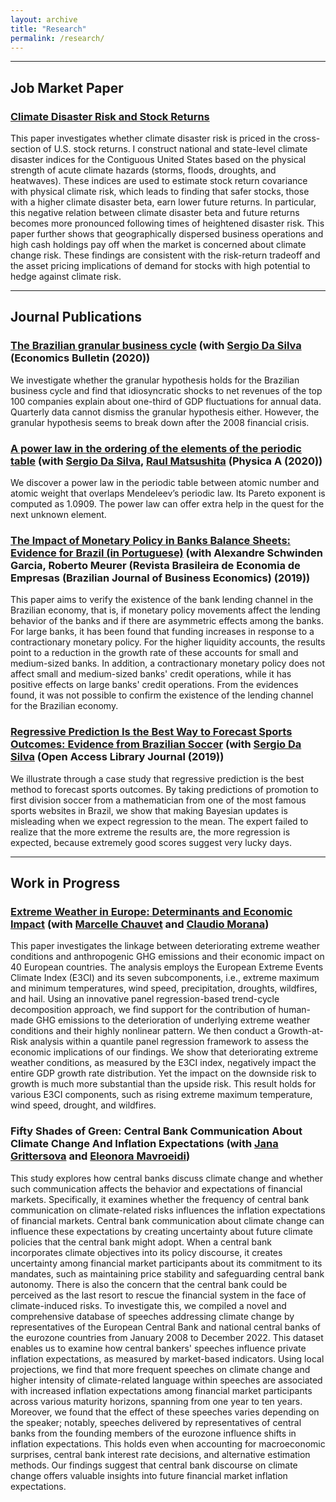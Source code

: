 ```yaml
---
layout: archive
title: "Research"
permalink: /research/
---
```


**** 

## Job Market Paper
### [Climate Disaster Risk and Stock Returns](https://murilo-silva.com/files/climate-disaster-risk-and-stock-returns.pdf)
This paper investigates whether climate disaster risk is priced in the cross-section of U.S. stock returns. I construct national and state-level climate disaster indices for the Contiguous United States based on the physical strength of acute climate hazards (storms, floods, droughts, and heatwaves). These indices are used to estimate stock return covariance with physical climate risk, which leads to finding that safer stocks, those with a higher climate disaster beta, earn lower future returns. In particular, this negative relation between climate disaster beta and future returns becomes more pronounced following times of heightened disaster risk. This paper further shows that geographically dispersed business operations and high cash holdings pay off when the market is concerned about climate change risk. These findings are consistent with the risk-return tradeoff and the asset pricing implications of demand for stocks with high potential to hedge against climate risk.

**** 
## Journal Publications
### [The Brazilian granular business cycle](http://www.accessecon.com/Pubs/EB/2020/Volume40/EB-20-V40-I1-P40.pdf) (with [Sergio Da Silva](https://works.bepress.com/sergiodasilva/) (Economics Bulletin (2020))
We investigate whether the granular hypothesis holds for the Brazilian business cycle and find that idiosyncratic shocks to net revenues of the top 100 companies explain about one-third of GDP fluctuations for annual data. Quarterly data cannot dismiss the granular hypothesis either. However, the granular hypothesis seems to break down after the 2008 financial crisis.

### [A power law in the ordering of the elements of the periodic table](https://www.sciencedirect.com/science/article/pii/S0378437119319041) (with [Sergio Da Silva](https://works.bepress.com/sergiodasilva/), [Raul Matsushita](https://scholar.google.com.br/citations?user=RTj_IHsAAAAJ&hl=pt-BR) (Physica A (2020))
We discover a power law in the periodic table between atomic number and atomic weight that overlaps Mendeleev’s periodic law. Its Pareto exponent is computed as 1.0909. The power law can offer extra help in the quest for the next unknown element.

### [The Impact of Monetary Policy in Banks Balance Sheets: Evidence for Brazil (in Portuguese)](https://portalrevistas.ucb.br/index.php/rbee/article/view/10934) (with Alexandre Schwinden Garcia, Roberto Meurer (Revista Brasileira de Economia de Empresas (Brazilian Journal of Business Economics) (2019))
This paper aims to verify the existence of the bank lending channel in the Brazilian economy, that is, if monetary policy movements affect the lending behavior of the banks and if there are asymmetric effects among the banks. For large banks, it has been found that funding increases in response to a contractionary monetary policy. For the higher liquidity accounts, the results point to a reduction in the growth rate of these accounts for small and medium-sized banks. In addition, a contractionary monetary policy does not affect small and medium-sized banks' credit operations, while it has positive effects on large banks' credit operations. From the evidences found, it was not possible to confirm the existence of the lending channel for the Brazilian economy.

### [Regressive Prediction Is the Best Way to Forecast Sports Outcomes: Evidence from Brazilian Soccer](https://www.scirp.org/journal/paperinformation?paperid=90954) (with [Sergio Da Silva](https://works.bepress.com/sergiodasilva/) (Open Access Library Journal (2019))
We illustrate through a case study that regressive prediction is the best method to forecast sports outcomes. By taking predictions of promotion to first division soccer from a mathematician from one of the most famous sports websites in Brazil, we show that making Bayesian updates is misleading when we expect regression to the mean. The expert failed to realize that the more extreme the results are, the more regression is expected, because extremely good scores suggest very lucky days.


****
## Work in Progress

### [Extreme Weather in Europe: Determinants and Economic Impact](https://papers.ssrn.com/sol3/papers.cfm?abstract_id=5086307) (with [Marcelle Chauvet](https://sites.google.com/site/marcellechauvet/) and [Claudio Morana](https://sites.google.com/unimib.it/claudio-morana))
This paper investigates the linkage between deteriorating extreme weather conditions and anthropogenic GHG emissions and their economic impact on 40 European countries. The analysis employs the European Extreme Events Climate Index (E3CI) and its seven subcomponents, i.e., extreme maximum and minimum temperatures, wind speed, precipitation, droughts, wildfires, and hail. Using an innovative panel regression-based trend-cycle decomposition approach, we find support for the contribution of human-made GHG emissions to the deterioration of underlying extreme weather conditions and their highly nonlinear pattern. We then conduct a Growth-at-Risk analysis within a quantile panel regression framework to assess the economic implications of our findings. We show that deteriorating extreme weather conditions, as measured by the E3CI index, negatively impact the entire GDP growth rate distribution. Yet the impact on the downside risk to growth is much more substantial than the upside risk. This result holds for various E3CI components, such as rising extreme maximum temperature, wind speed, drought, and wildfires.

### Fifty Shades of Green: Central Bank Communication About Climate Change And Inflation Expectations (with [Jana Grittersova](http://janagritters.com/) and [Eleonora Mavroeidi](https://scholar.google.co.uk/citations?user=ZP_C9nkAAAAJ&hl=en))
This study explores how central banks discuss climate change and whether such communication affects the behavior and expectations of financial markets. Specifically, it examines whether the frequency of central bank communication on climate-related risks influences the inflation expectations of financial markets. Central bank communication about climate change can influence these expectations by creating uncertainty about future climate policies that the central bank might adopt. When a central bank incorporates climate objectives into its policy discourse, it creates uncertainty among financial market participants about its commitment to its mandates, such as maintaining price stability and safeguarding central bank autonomy. There is also the concern that the central bank could be perceived as the last resort to rescue the financial system in the face of climate-induced risks. To investigate this, we compiled a novel and comprehensive database of speeches addressing climate change by representatives of the European Central Bank and national central banks of the eurozone countries from January 2008 to December 2022. This dataset enables us to examine how central bankers' speeches influence private inflation expectations, as measured by market-based indicators. Using local projections, we find that more frequent speeches on climate change and higher intensity of climate-related language within speeches are associated with increased inflation expectations among financial market participants across various maturity horizons, spanning from one year to ten years. Moreover, we found that the effect of these speeches varies depending on the speaker; notably, speeches delivered by representatives of central banks from the founding members of the eurozone influence shifts in inflation expectations. This holds even when accounting for macroeconomic surprises, central bank interest rate decisions, and alternative estimation methods. Our findings suggest that central bank discourse on climate change offers valuable insights into future financial market inflation expectations.
